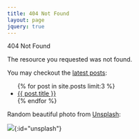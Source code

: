 ```yaml
---
title: 404 Not Found
layout: page
jquery: true
---
```


<div class="page-title">404 Not Found</div>

The resource you requested was not found. 
<!--To (help me) handle the problem, please report the problem by [creating an issue](https://github.com/{{ site.issue_report.github }}/issues/new?title=[Report]%20404%20Not%20Found){:target="_blank"}.-->
You may checkout the [latest posts](/pages/archive.html):

<ul>
{% for post in site.posts limit:3 %}
  <li><a href="{{ post.url }}">{{ post.title }}</a></li>
{% endfor %}
</ul>

Random beautiful photo from [Unsplash](https://unsplash.com/):

[![](https://source.unsplash.com/random)](#){:id="unsplash"}

<script>
$("#unsplash>img").click(function(){
  $(this).attr("src", "https://source.unsplash.com/random?t=" + Math.random());
});
</script>
